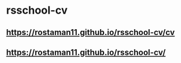 # rsschool-cv
## https://rostaman11.github.io/rsschool-cv/cv
## https://rostaman11.github.io/rsschool-cv/

